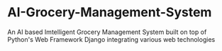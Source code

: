 # AI-Grocery-Management-System
An AI based Imtelligent Grocery Management System built on top of Python's Web Framework Django integrating various web technologies
